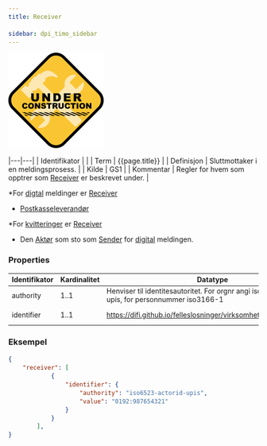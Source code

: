 ```yaml
---
title: Receiver

sidebar: dpi_timo_sidebar
---
```


![](/images/dpi/underarbeide.png)

|---|---|
| Identifikator |  |
| Term          | {{page.title}} |
| Definisjon    | Sluttmottaker i en meldingsprosess. |
| Kilde         | GS1 |
| Kommentar     | Regler for hvem som opptrer som [Receiver](dpi_receiver.html) er beskrevet under. |


\*For [digtal](dpi_digital.html) meldinger er
[Receiver](dpi_receiver.html)

  - [Postkasseleverandør](dpi_aktorer.html)

\*For [kvitteringer](dpi_kvitteringer.md) er
[Receiver](dpi_receiver.html)

  - Den [Aktør](dpi_aktorer.html) som sto som [Sender](dpi_sender.html) for [digital](dpi_digital.html) meldingen.

### Properties

| Identifikator | Kardinalitet | Datatype                                                     | Kommentar |
| ------------- | ------------ | ------------------------------------------------------------ | --------- |
| authority     | 1..1         |Henviser til identitesautoritet. For orgnr angi iso6523-actorid-upis, for personnummer iso3166-1| [Peppol ICD List](https://docs.peppol.eu/poacc/billing/3.0/codelist/ICD/)|
| identifier    | 1..1         | https://difi.github.io/felleslosninger/virksomhetsidentifikator.html | Angis i på formen <ICD>:<Organisasjonsnummer>           |

### Eksempel

```json
{
    "receiver": [
            {
                "identifier": {
                    "authority": "iso6523-actorid-upis",
                    "value": "0192:987654321"
                }
            }
        ],
}
```
